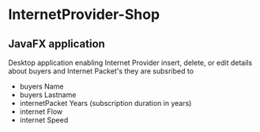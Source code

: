 # InternetProvider-Shop
## JavaFX application

Desktop application enabling Internet Provider insert, delete, or edit details about buyers and Internet Packet's they are subsribed to 
- buyers Name
- buyers Lastname 
- internetPacket Years  (subscription duration in years)
- internet Flow
- internet Speed


